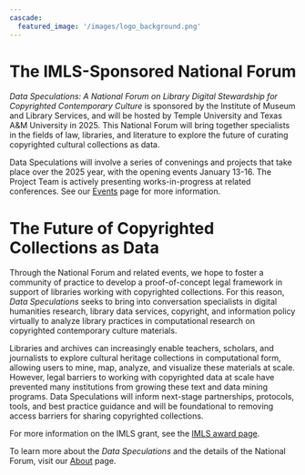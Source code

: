```yaml
---
cascade:
  featured_image: '/images/logo_background.png'
---
```

# The IMLS-Sponsored National Forum
*Data Speculations: A National Forum on Library Digital Stewardship for Copyrighted Contemporary Culture* is sponsored by the Institute of Museum and Library Services, and will be hosted by Temple University and Texas A&M University in 2025. This National Forum will bring together specialists in the fields of law, libraries, and literature to explore the future of curating copyrighted cultural collections as data. 

Data Speculations will involve a series of convenings and projects that take place over the 2025 year, with the opening events January 13-16. The Project Team is actively presenting works-in-progress at related conferences. See our [Events](/events) page for more information.

# The Future of Copyrighted Collections as Data
Through the National Forum and related events, we hope to foster a community of practice to develop a proof-of-concept legal framework in support of libraries working with copyrighted collections. For this reason, *Data Speculations* seeks to bring into conversation specialists in digital humanities research, library data services, copyright, and information policy virtually to analyze library practices in computational research on copyrighted contemporary culture materials.

Libraries and archives can increasingly enable teachers, scholars, and journalists to explore cultural heritage collections in computational form, allowing users to mine, map, analyze, and visualize these materials at scale. However, legal barriers to working with copyrighted data at scale have prevented many institutions from growing these text and data mining programs. Data Speculations will inform next-stage partnerships, protocols, tools, and best practice guidance and will be foundational to removing access barriers for sharing copyrighted collections.

For more information on the IMLS grant, see the [IMLS award page](https://www.imls.gov/grants/awarded/lg-254864-ols-23).

To learn more about the *Data Speculations* and the details of the National Forum, visit our [About](/about) page.
